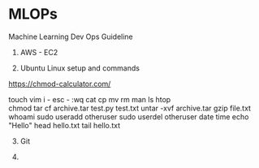 # MLOPs
Machine Learning Dev Ops Guideline

1. AWS - EC2

2. Ubuntu Linux setup and commands
   
https://chmod-calculator.com/
   
touch   vim i - esc - :wq   cat   cp   mv   rm    man ls    htop    
chmod     tar cf archive.tar test.py test.txt    untar -xvf archive.tar    gzip file.txt    whoami    sudo useradd otheruser    sudo userdel otheruser    date    time    echo "Hello"    head hello.txt    tail hello.txt

3. Git

4. 
